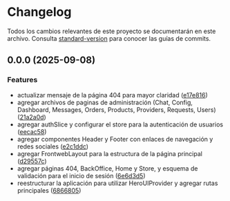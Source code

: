 # Changelog

Todos los cambios relevantes de este proyecto se documentarán en este archivo. Consulta [standard-version](https://github.com/conventional-changelog/standard-version) para conocer las guías de commits.

## 0.0.0 (2025-09-08)

### Features

- actualizar mensaje de la página 404 para mayor claridad ([e17e816](https://github.com/qodeux/qonderstore/commit/e17e816f0a70ed97e9ecfbc917234d3fbacfc0f9))
- agregar archivos de paginas de administración (Chat, Config, Dashboard, Messages, Orders, Products, Providers, Requests, Users) ([21a2a0d](https://github.com/qodeux/qonderstore/commit/21a2a0d42e2c97dc55d305da765a644b7784bbba))
- agregar authSlice y configurar el store para la autenticación de usuarios ([eecac58](https://github.com/qodeux/qonderstore/commit/eecac58e72d7fd27a3e6c9393da615c8ed738022))
- agregar componentes Header y Footer con enlaces de navegación y redes sociales ([e2c1ddc](https://github.com/qodeux/qonderstore/commit/e2c1ddcdc37915961f1f92386aa37b3493a8fb7b))
- agregar FrontwebLayout para la estructura de la página principal ([d29557c](https://github.com/qodeux/qonderstore/commit/d29557cc0f02467f4c93adc37c76f7397dee8f62))
- agregar páginas 404, BackOffice, Home y Store, y esquema de validación para el inicio de sesión ([6e6d3d5](https://github.com/qodeux/qonderstore/commit/6e6d3d5f8d1ea0c0ca057861ce83daa2a4cad268))
- reestructurar la aplicación para utilizar HeroUIProvider y agregar rutas principales ([6866805](https://github.com/qodeux/qonderstore/commit/68668054c08bdd3a542e3283ac51db5a161b409b))
